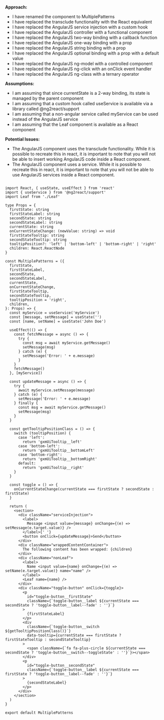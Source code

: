**Approach:**
- I have renamed the component to MultiplePatterns
- I have replaced the transclude functionality with the React equivalent
- I have replaced the AngularJS service injection with a custom hook
- I have replaced the AngularJS controller with a functional component
- I have replaced the AngularJS two-way binding with a callback function
- I have replaced the AngularJS one-way binding with a prop
- I have replaced the AngularJS string binding with a prop
- I have replaced the AngularJS optional binding with a prop with a default value
- I have replaced the AngularJS ng-model with a controlled component
- I have replaced the AngularJS ng-click with an onClick event handler
- I have replaced the AngularJS ng-class with a ternary operator

**Assumptions:**
- I am assuming that since currentState is a 2-way binding, its state is managed by the parent component
- I am assuming that a custom hook called useService is available via a library called @ng2react/support
- I am assuming that a non-angular service called myService can be used instead of the AngularJS service
- I am assuming that the Leaf component is available as a React component

**Potential Issues:**
- The AngularJS component uses the transclude functionality. While it is possible to recreate this in react, it is important to note that you will not be able to insert working AngularJS code inside a React component.
- The AngularJS component uses a service. While it is possible to recreate this in react, it is important to note that you will not be able to use AngularJS services inside a React component.

```tsx

import React, { useState, useEffect } from 'react'
import { useService } from '@ng2react/support'
import Leaf from './Leaf'

type Props = {
  firstState: string
  firstStateLabel: string
  secondState: string
  secondStateLabel: string
  currentState: string
  onCurrentStateChange: (newValue: string) => void
  firstStateTooltip: string
  secondStateTooltip: string
  tooltipPosition?: 'left' | 'bottom-left' | 'bottom-right' | 'right'
  children: React.ReactNode
}

const MultiplePatterns = ({
  firstState,
  firstStateLabel,
  secondState,
  secondStateLabel,
  currentState,
  onCurrentStateChange,
  firstStateTooltip,
  secondStateTooltip,
  tooltipPosition = 'right',
  children,
}: Props) => {
  const myService = useService('myService')
  const [message, setMessage] = useState('')
  const [name, setName] = useState('John Doe')

  useEffect(() => {
    const fetchMessage = async () => {
      try {
        const msg = await myService.getMessage()
        setMessage(msg)
      } catch (e) {
        setMessage('Error: ' + e.message)
      }
    }
    fetchMessage()
  }, [myService])

  const updateMessage = async () => {
    try {
      await myService.setMessage(message)
    } catch (e) {
      setMessage('Error: ' + e.message)
    } finally {
      const msg = await myService.getMessage()
      setMessage(msg)
    }
  }

  const getTooltipPositionClass = () => {
    switch (tooltipPosition) {
      case 'left':
        return 'gxmUiTooltip__left'
      case 'bottom-left':
        return 'gxmUiTooltip__bottomLeft'
      case 'bottom-right':
        return 'gxmUiTooltip__bottomRight'
      default:
        return 'gxmUiTooltip__right'
    }
  }

  const toggle = () => {
    onCurrentStateChange(currentState === firstState ? secondState : firstState)
  }

  return (
    <section>
      <div className="serviceInjection">
        <label>
          Message <input value={message} onChange={(e) => setMessage(e.target.value)} />
        </label>{' '}
        <button onClick={updateMessage}>Send</button>
      </div>
      <div className="wrappedContentContainer">
        The following content has been wrapped: {children}
      </div>
      <div className="nonLeaf">
        <label>
          Name <input value={name} onChange={(e) => setName(e.target.value)} name="name" />
        </label>
        <Leaf name={name} />
      </div>
      <div className="toggle-button" onClick={toggle}>
        <p
          id="toggle-button__firstState"
          className={`toggle-button__label ${currentState === secondState ? 'toggle-button__label--fade' : ''}`}
        >
          {firstStateLabel}
        </p>
        <div
          className={`toggle-button__switch ${getTooltipPositionClass()}`}
          data-tooltip={currentState === firstState ? firstStateTooltip : secondStateTooltip}
        >
          <span className={`fa fa-plus-circle ${currentState === secondState ? 'toggle-button__switch--toggleState' : ''}`}></span>
        </div>
        <p
          id="toggle-button__secondState"
          className={`toggle-button__label ${currentState === firstState ? 'toggle-button__label--fade' : ''}`}
        >
          {secondStateLabel}
        </p>
      </div>
    </section>
  )
}

export default MultiplePatterns

```